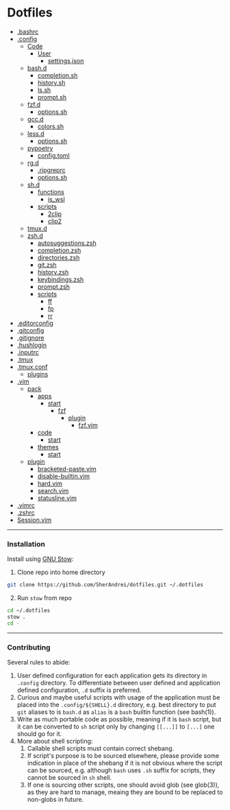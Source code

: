 # Dotfiles

- [.bashrc](./.bashrc)
- [.config](./.config)
  - [Code](./.config/Code)
    - [User](./.config/Code/User)
      - [settings.json](./.config/Code/User/settings.json)
  - [bash.d](./.config/bash.d)
    - [completion.sh](./.config/bash.d/completion.sh)
    - [history.sh](./.config/bash.d/history.sh)
    - [ls.sh](./.config/bash.d/ls.sh)
    - [prompt.sh](./.config/bash.d/prompt.sh)
  - [fzf.d](./.config/fzf.d)
    - [options.sh](./.config/fzf.d/options.sh)
  - [gcc.d](./.config/gcc.d)
    - [colors.sh](./.config/gcc.d/colors.sh)
  - [less.d](./.config/less.d)
    - [options.sh](./.config/less.d/options.sh)
  - [pypoetry](./.config/pypoetry)
    - [config.toml](./.config/pypoetry/config.toml)
  - [rg.d](./.config/rg.d)
    - [.ripgreprc](./.config/rg.d/.ripgreprc)
    - [options.sh](./.config/rg.d/options.sh)
  - [sh.d](./.config/sh.d)
    - [functions](./.config/sh.d/functions)
      - [is_wsl](./.config/sh.d/functions/is_wsl)
    - [scripts](./.config/sh.d/scripts)
      - [2clip](./.config/sh.d/scripts/2clip)
      - [clip2](./.config/sh.d/scripts/clip2)
  - [tmux.d](./.config/tmux.d)
  - [zsh.d](./.config/zsh.d)
    - [autosuggestions.zsh](./.config/zsh.d/autosuggestions.zsh)
    - [completion.zsh](./.config/zsh.d/completion.zsh)
    - [directories.zsh](./.config/zsh.d/directories.zsh)
    - [git.zsh](./.config/zsh.d/git.zsh)
    - [history.zsh](./.config/zsh.d/history.zsh)
    - [keybindings.zsh](./.config/zsh.d/keybindings.zsh)
    - [prompt.zsh](./.config/zsh.d/prompt.zsh)
    - [scripts](./.config/zsh.d/scripts)
      - [ff](./.config/zsh.d/scripts/ff)
      - [fp](./.config/zsh.d/scripts/fp)
      - [rr](./.config/zsh.d/scripts/rr)
- [.editorconfig](./.editorconfig)
- [.gitconfig](./.gitconfig)
- [.gitignore](./.gitignore)
- [.hushlogin](./.hushlogin)
- [.inputrc](./.inputrc)
- [.tmux](./.tmux)
- [.tmux.conf](./.tmux.conf)
  - [plugins](./.tmux/plugins)
- [.vim](./.vim)
  - [pack](./.vim/pack)
    - [apps](./.vim/pack/apps)
      - [start](./.vim/pack/apps/start)
        - [fzf](./.vim/pack/apps/start/fzf)
          - [plugin](./.vim/pack/apps/start/fzf/plugin)
            - [fzf.vim](./.vim/pack/apps/start/fzf/plugin/fzf.vim)
    - [code](./.vim/pack/code)
      - [start](./.vim/pack/code/start)
    - [themes](./.vim/pack/themes)
      - [start](./.vim/pack/themes/start)
  - [plugin](./.vim/plugin)
    - [bracketed-paste.vim](./.vim/plugin/bracketed-paste.vim)
    - [disable-builtin.vim](./.vim/plugin/disable-builtin.vim)
    - [hard.vim](./.vim/plugin/hard.vim)
    - [search.vim](./.vim/plugin/search.vim)
    - [statusline.vim](./.vim/plugin/statusline.vim)
- [.vimrc](./.vimrc)
- [.zshrc](./.zshrc)
- [Session.vim](./Session.vim)
---

### Installation

Install using [GNU Stow](https://www.gnu.org/software/stow/):
1. Clone repo into home directory
  ```bash
  git clone https://github.com/SherAndrei/dotfiles.git ~/.dotfiles
  ```
2. Run `stow` from repo
  ```bash
  cd ~/.dotfiles
  stow .
  cd -
  ```

---

### Contributing

Several rules to abide:
1. User defined configuration for each application gets its directory in `.config` directory. To differentiate between user defined and application defined configuration, `.d` suffix is preferred.
1. Curious and maybe useful scripts with usage of the application must be placed into the `.config/${SHELL}.d` directory, e.g. best directory to put `git` aliases to is `bash.d` as `alias` is a `bash` builtin function (see bash(1)).
1. Write as much portable code as possible, meaning if it is `bash` script, but it can be converted to `sh` script only by changing `[[...]]` to `[...]` one should go for it.
1. More about shell scripting:
	1. Callable shell scripts must contain correct shebang.
	1. If script's purpose is to be sourced elsewhere, please provide some indication in place of the shebang if it is not obvious where the script can be sourced, e.g. although `bash` uses `.sh` suffix for scripts, they cannot be sourced in `sh` shell.
	1. If one is sourcing other scripts, one should avoid glob (see glob(3)), as they are hard to manage, meaing they are bound to be replaced to non-globs in future.
